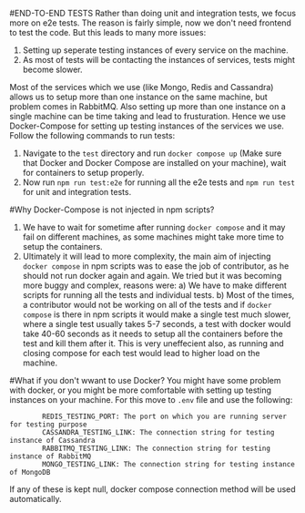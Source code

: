 #END-TO-END TESTS
Rather than doing unit and integration tests, we focus more on e2e tests. The reason is fairly simple, now we don't need frontend to test the code. But this leads to many more issues:
1) Setting up seperate testing instances of every service on the machine.
2) As most of tests will be contacting the instances of services, tests might become slower.

Most of the services which we use (like Mongo, Redis and Cassandra) allows us to setup more than one instance on the same machine, but problem comes in RabbitMQ. Also setting up more than one instance on a single machine can be time taking and lead to frusturation. Hence we use Docker-Compose for setting up testing instances of the services we use. Follow the following commands to run tests:
1) Navigate to the `test` directory and run `docker compose up` (Make sure that Docker and Docker Compose are installed on your machine), wait for containers to setup properly. 
2) Now run `npm run test:e2e` for running all the e2e tests and `npm run test` for unit and integration tests. 

#Why Docker-Compose is not injected in npm scripts?
1) We have to wait for sometime after running `docker compose` and it may fail on different machines, as some machines might take more time to setup the containers.
2) Ultimately it will lead to more complexity, the main aim of injecting `docker compose` in npm scripts was to ease the job of contributor, as he should not run docker again and again. We tried but it was becoming more buggy and complex, reasons were:
a) We have to make different scripts for running all the tests and individual tests.
b) Most of the times, a contributor would not be working on all of the tests and if `docker compose` is there in npm scripts it would make a single test much slower, where a single test usually takes 5-7 seconds, a test with docker would take 40-60 seconds as it needs to setup all the containers before the test and kill them after it. This is very uneffecient also, as running and closing compose for each test would lead to higher load on the machine.

#What if you don't wwant to use Docker?
You might have some problem with docker, or you might be more comfortable with setting up testing instances on your machine. For this move to `.env` file and use the following:
```
        REDIS_TESTING_PORT: The port on which you are running server for testing purpose
        CASSANDRA_TESTING_LINK: The connection string for testing instance of Cassandra
        RABBITMQ_TESTING_LINK: The connection string for testing instance of RabbitMQ 
        MONGO_TESTING_LINK: The connection string for testing instance of MongoDB

``` 
If any of these is kept null, docker compose connection method will be used automatically. 